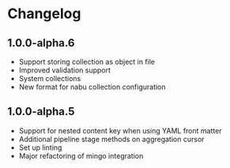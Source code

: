 # Changelog

## 1.0.0-alpha.6

- Support storing collection as object in file
- Improved validation support
- System collections
- New format for nabu collection configuration

## 1.0.0-alpha.5

- Support for nested content key when using YAML front matter
- Additional pipeline stage methods on aggregation cursor
- Set up linting
- Major refactoring of mingo integration
